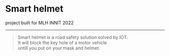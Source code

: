 # Smart helmet 

project built for MLH INNIT 2022 <hr>

> Smart helmet is a road safety solution solved by IOT.<br>It will block the key hole of a motor vehicle<br>untill you put on your mask and helmet.
